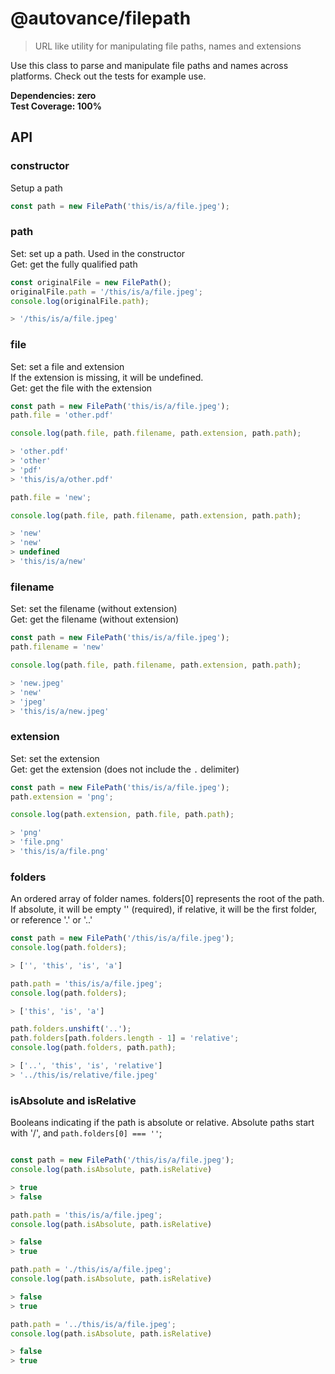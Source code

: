 # @autovance/filepath

> URL like utility for manipulating file paths, names and extensions

Use this class to parse and manipulate file paths and names across platforms. Check out the tests for example use.

**Dependencies: zero**  
**Test Coverage: 100%**

## API

### constructor

Setup a path

```js
const path = new FilePath('this/is/a/file.jpeg');
```

### path

Set: set up a path. Used in the constructor  
Get: get the fully qualified path

```js
const originalFile = new FilePath();
originalFile.path = '/this/is/a/file.jpeg';
console.log(originalFile.path);

> '/this/is/a/file.jpeg'
```

### file

Set: set a file and extension  
If the extension is missing, it will be undefined.  
Get: get the file with the extension

```js
const path = new FilePath('this/is/a/file.jpeg');
path.file = 'other.pdf'

console.log(path.file, path.filename, path.extension, path.path);

> 'other.pdf'
> 'other'
> 'pdf'
> 'this/is/a/other.pdf'

path.file = 'new';

console.log(path.file, path.filename, path.extension, path.path);

> 'new'
> 'new'
> undefined
> 'this/is/a/new'
```

### filename

Set: set the filename (without extension)  
Get: get the filename (without extension)

```js
const path = new FilePath('this/is/a/file.jpeg');
path.filename = 'new'

console.log(path.file, path.filename, path.extension, path.path);

> 'new.jpeg'
> 'new'
> 'jpeg'
> 'this/is/a/new.jpeg'
```

### extension

Set: set the extension  
Get: get the extension (does not include the `.` delimiter)

```js
const path = new FilePath('this/is/a/file.jpeg');
path.extension = 'png';

console.log(path.extension, path.file, path.path);

> 'png'
> 'file.png'
> 'this/is/a/file.png'
```

### folders

An ordered array of folder names. folders[0] represents the root of the path. If absolute, it will be empty '' (required), if relative, it will be the first folder, or reference '.' or '..'

```js
const path = new FilePath('/this/is/a/file.jpeg');
console.log(path.folders);

> ['', 'this', 'is', 'a']

path.path = 'this/is/a/file.jpeg';
console.log(path.folders);

> ['this', 'is', 'a']

path.folders.unshift('..');
path.folders[path.folders.length - 1] = 'relative';
console.log(path.folders, path.path);

> ['..', 'this', 'is', 'relative']
> '../this/is/relative/file.jpeg'
```

### isAbsolute and isRelative

Booleans indicating if the path is absolute or relative. Absolute paths start with '/',
and `path.folders[0] === ''`;

```js

const path = new FilePath('/this/is/a/file.jpeg');
console.log(path.isAbsolute, path.isRelative)

> true
> false

path.path = 'this/is/a/file.jpeg';
console.log(path.isAbsolute, path.isRelative)

> false
> true

path.path = './this/is/a/file.jpeg';
console.log(path.isAbsolute, path.isRelative)

> false
> true

path.path = '../this/is/a/file.jpeg';
console.log(path.isAbsolute, path.isRelative)

> false
> true
```
